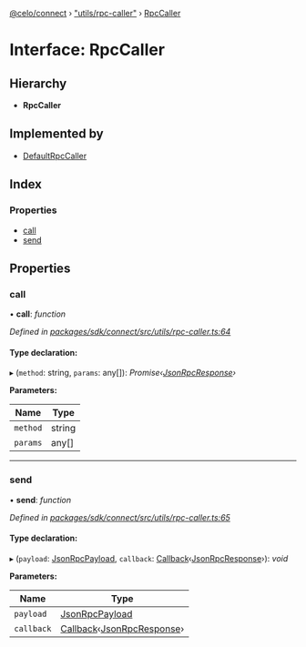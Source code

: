 [@celo/connect](../README.md) › ["utils/rpc-caller"](../modules/_utils_rpc_caller_.md) › [RpcCaller](_utils_rpc_caller_.rpccaller.md)

# Interface: RpcCaller

## Hierarchy

* **RpcCaller**

## Implemented by

* [DefaultRpcCaller](../classes/_utils_rpc_caller_.defaultrpccaller.md)

## Index

### Properties

* [call](_utils_rpc_caller_.rpccaller.md#call)
* [send](_utils_rpc_caller_.rpccaller.md#send)

## Properties

###  call

• **call**: *function*

*Defined in [packages/sdk/connect/src/utils/rpc-caller.ts:64](https://github.com/celo-org/celo-monorepo/blob/master/packages/sdk/connect/src/utils/rpc-caller.ts#L64)*

#### Type declaration:

▸ (`method`: string, `params`: any[]): *Promise‹[JsonRpcResponse](_types_.jsonrpcresponse.md)›*

**Parameters:**

Name | Type |
------ | ------ |
`method` | string |
`params` | any[] |

___

###  send

• **send**: *function*

*Defined in [packages/sdk/connect/src/utils/rpc-caller.ts:65](https://github.com/celo-org/celo-monorepo/blob/master/packages/sdk/connect/src/utils/rpc-caller.ts#L65)*

#### Type declaration:

▸ (`payload`: [JsonRpcPayload](_types_.jsonrpcpayload.md), `callback`: [Callback](../modules/_types_.md#callback)‹[JsonRpcResponse](_types_.jsonrpcresponse.md)›): *void*

**Parameters:**

Name | Type |
------ | ------ |
`payload` | [JsonRpcPayload](_types_.jsonrpcpayload.md) |
`callback` | [Callback](../modules/_types_.md#callback)‹[JsonRpcResponse](_types_.jsonrpcresponse.md)› |
